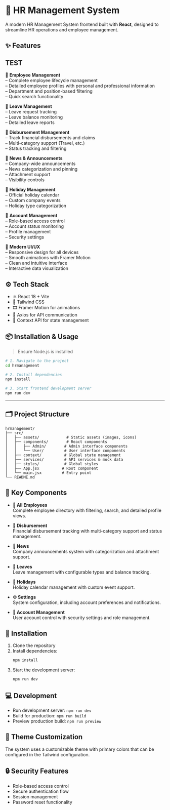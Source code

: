 # 💼 HR Management System

A modern HR Management System frontend built with **React**, designed to streamline HR operations and employee management.

## ✨ Features
## TEST
🔹 **Employee Management**  
– Complete employee lifecycle management  
– Detailed employee profiles with personal and professional information  
– Department and position-based filtering  
– Quick search functionality  

🔹 **Leave Management**  
– Leave request tracking  
– Leave balance monitoring  
– Detailed leave reports  

🔹 **Disbursement Management**  
– Track financial disbursements and claims  
– Multi-category support (Travel, etc.)  
– Status tracking and filtering  

🔹 **News & Announcements**  
– Company-wide announcements  
– News categorization and pinning  
– Attachment support  
– Visibility controls  

🔹 **Holiday Management**  
– Official holiday calendar  
– Custom company events  
– Holiday type categorization  

🔹 **Account Management**  
– Role-based access control  
– Account status monitoring  
– Profile management  
– Security settings  

🔹 **Modern UI/UX**  
– Responsive design for all devices  
– Smooth animations with Framer Motion  
– Clean and intuitive interface  
– Interactive data visualization  



## ⚙️ Tech Stack

- ⚛️ React 18 + Vite  
- 🎨 Tailwind CSS  
- 🎞️ Framer Motion for animations  
- 🔄 Axios for API communication  
- 🎯 Context API for state management  



## 📦 Installation & Usage

> Ensure Node.js is installed

```bash
# 1. Navigate to the project
cd hrmanagement

# 2. Install dependencies
npm install

# 3. Start frontend development server
npm run dev
```

---

## 🗂️ Project Structure

```
hrmanagement/
├── src/
│   ├── assets/            # Static assets (images, icons)
│   ├── components/        # React components
│   │   ├── Admin/        # Admin interface components
│   │   └── User/         # User interface components
│   ├── context/          # Global state management
│   ├── services/         # API services & mock data
│   ├── styles/           # Global styles
│   ├── App.jsx          # Root component
│   └── main.jsx         # Entry point
└── README.md
```

## 📌 Key Components

- **👥 All Employees**  
  Complete employee directory with filtering, search, and detailed profile views.

- **💸 Disbursement**  
  Financial disbursement tracking with multi-category support and status management.

- **📰 News**  
  Company announcements system with categorization and attachment support.

- **🌿 Leaves**  
  Leave management with configurable types and balance tracking.

- **📅 Holidays**  
  Holiday calendar management with custom event support.

- **⚙️ Settings**  
  System configuration, including account preferences and notifications.

- **👤 Account Management**  
  User account control with security settings and role management.

## 🚀 Installation

1. Clone the repository
2. Install dependencies:
   ```bash
   npm install
   ```
3. Start the development server:
   ```bash
   npm run dev
   ```

## 💻 Development

- Run development server: `npm run dev`
- Build for production: `npm run build`
- Preview production build: `npm run preview`

## 🎨 Theme Customization

The system uses a customizable theme with primary colors that can be configured in the Tailwind configuration.

## 🔒 Security Features

- Role-based access control
- Secure authentication flow
- Session management
- Password reset functionality

